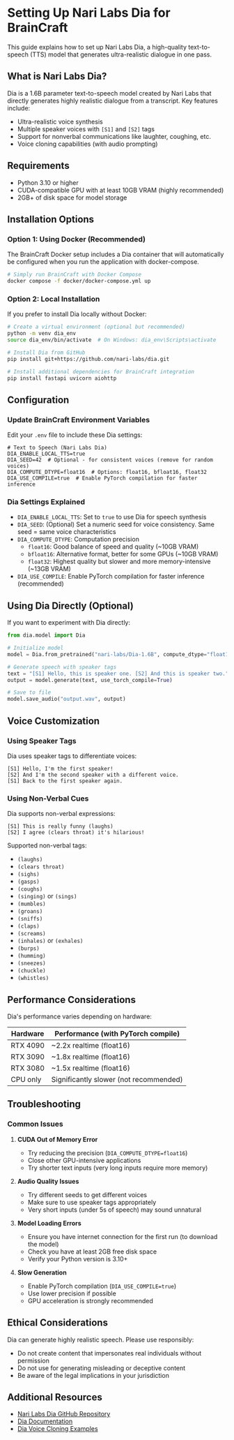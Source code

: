# Setting Up Nari Labs Dia for BrainCraft

This guide explains how to set up Nari Labs Dia, a high-quality text-to-speech (TTS) model that generates ultra-realistic dialogue in one pass.

## What is Nari Labs Dia?

Dia is a 1.6B parameter text-to-speech model created by Nari Labs that directly generates highly realistic dialogue from a transcript. Key features include:

- Ultra-realistic voice synthesis
- Multiple speaker voices with `[S1]` and `[S2]` tags
- Support for nonverbal communications like laughter, coughing, etc.
- Voice cloning capabilities (with audio prompting)

## Requirements

- Python 3.10 or higher
- CUDA-compatible GPU with at least 10GB VRAM (highly recommended)
- 2GB+ of disk space for model storage

## Installation Options

### Option 1: Using Docker (Recommended)

The BrainCraft Docker setup includes a Dia container that will automatically be configured when you run the application with docker-compose.

```bash
# Simply run BrainCraft with Docker Compose
docker compose -f docker/docker-compose.yml up
```

### Option 2: Local Installation

If you prefer to install Dia locally without Docker:

```bash
# Create a virtual environment (optional but recommended)
python -m venv dia_env
source dia_env/bin/activate  # On Windows: dia_env\Scripts\activate

# Install Dia from GitHub
pip install git+https://github.com/nari-labs/dia.git

# Install additional dependencies for BrainCraft integration
pip install fastapi uvicorn aiohttp
```

## Configuration

### Update BrainCraft Environment Variables

Edit your `.env` file to include these Dia settings:

```
# Text to Speech (Nari Labs Dia)
DIA_ENABLE_LOCAL_TTS=true
DIA_SEED=42  # Optional - for consistent voices (remove for random voices)
DIA_COMPUTE_DTYPE=float16  # Options: float16, bfloat16, float32
DIA_USE_COMPILE=true  # Enable PyTorch compilation for faster inference
```

### Dia Settings Explained

- `DIA_ENABLE_LOCAL_TTS`: Set to `true` to use Dia for speech synthesis
- `DIA_SEED`: (Optional) Set a numeric seed for voice consistency. Same seed = same voice characteristics
- `DIA_COMPUTE_DTYPE`: Computation precision
  - `float16`: Good balance of speed and quality (~10GB VRAM)
  - `bfloat16`: Alternative format, better for some GPUs (~10GB VRAM)
  - `float32`: Highest quality but slower and more memory-intensive (~13GB VRAM)
- `DIA_USE_COMPILE`: Enable PyTorch compilation for faster inference (recommended)

## Using Dia Directly (Optional)

If you want to experiment with Dia directly:

```python
from dia.model import Dia

# Initialize model
model = Dia.from_pretrained("nari-labs/Dia-1.6B", compute_dtype="float16")

# Generate speech with speaker tags
text = "[S1] Hello, this is speaker one. [S2] And this is speaker two."
output = model.generate(text, use_torch_compile=True)

# Save to file
model.save_audio("output.wav", output)
```

## Voice Customization 

### Using Speaker Tags

Dia uses speaker tags to differentiate voices:

```
[S1] Hello, I'm the first speaker!
[S2] And I'm the second speaker with a different voice.
[S1] Back to the first speaker again.
```

### Using Non-Verbal Cues

Dia supports non-verbal expressions:

```
[S1] This is really funny (laughs)
[S2] I agree (clears throat) it's hilarious!
```

Supported non-verbal tags:
- `(laughs)`
- `(clears throat)`
- `(sighs)`
- `(gasps)`
- `(coughs)`
- `(singing)` or `(sings)`
- `(mumbles)`
- `(groans)`
- `(sniffs)`
- `(claps)`
- `(screams)`
- `(inhales)` or `(exhales)`
- `(burps)`
- `(humming)`
- `(sneezes)`
- `(chuckle)`
- `(whistles)`

## Performance Considerations

Dia's performance varies depending on hardware:

| Hardware | Performance (with PyTorch compile) |
|----------|-----------------------------------|
| RTX 4090 | ~2.2x realtime (float16) |
| RTX 3090 | ~1.8x realtime (float16) |
| RTX 3080 | ~1.5x realtime (float16) |
| CPU only | Significantly slower (not recommended) |

## Troubleshooting

### Common Issues

1. **CUDA Out of Memory Error**
   - Try reducing the precision (`DIA_COMPUTE_DTYPE=float16`)
   - Close other GPU-intensive applications
   - Try shorter text inputs (very long inputs require more memory)

2. **Audio Quality Issues**
   - Try different seeds to get different voices
   - Make sure to use speaker tags appropriately
   - Very short inputs (under 5s of speech) may sound unnatural

3. **Model Loading Errors**
   - Ensure you have internet connection for the first run (to download the model)
   - Check you have at least 2GB free disk space
   - Verify your Python version is 3.10+

4. **Slow Generation**
   - Enable PyTorch compilation (`DIA_USE_COMPILE=true`)
   - Use lower precision if possible
   - GPU acceleration is strongly recommended

## Ethical Considerations

Dia can generate highly realistic speech. Please use responsibly:
- Do not create content that impersonates real individuals without permission
- Do not use for generating misleading or deceptive content
- Be aware of the legal implications in your jurisdiction

## Additional Resources

- [Nari Labs Dia GitHub Repository](https://github.com/nari-labs/dia)
- [Dia Documentation](https://github.com/nari-labs/dia/blob/main/README.md)
- [Dia Voice Cloning Examples](https://github.com/nari-labs/dia/blob/main/example/voice_clone.py)